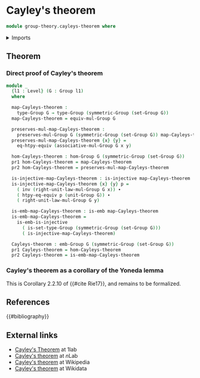 # Cayley's theorem

```agda
module group-theory.cayleys-theorem where
```

<details><summary>Imports</summary>

```agda
open import foundation.dependent-pair-types
open import foundation.embeddings
open import foundation.equivalence-extensionality
open import foundation.identity-types
open import foundation.injective-maps
open import foundation.universe-levels

open import group-theory.embeddings-groups
open import group-theory.groups
open import group-theory.homomorphisms-groups
open import group-theory.symmetric-groups
```

</details>

## Theorem

### Direct proof of Cayley's theorem

```agda
module _
  {l1 : Level} (G : Group l1)
  where

  map-Cayleys-theorem :
    type-Group G → type-Group (symmetric-Group (set-Group G))
  map-Cayleys-theorem = equiv-mul-Group G

  preserves-mul-map-Cayleys-theorem :
    preserves-mul-Group G (symmetric-Group (set-Group G)) map-Cayleys-theorem
  preserves-mul-map-Cayleys-theorem {x} {y} =
    eq-htpy-equiv (associative-mul-Group G x y)

  hom-Cayleys-theorem : hom-Group G (symmetric-Group (set-Group G))
  pr1 hom-Cayleys-theorem = map-Cayleys-theorem
  pr2 hom-Cayleys-theorem = preserves-mul-map-Cayleys-theorem

  is-injective-map-Cayleys-theorem : is-injective map-Cayleys-theorem
  is-injective-map-Cayleys-theorem {x} {y} p =
    ( inv (right-unit-law-mul-Group G x)) ∙
    ( htpy-eq-equiv p (unit-Group G)) ∙
    ( right-unit-law-mul-Group G y)

  is-emb-map-Cayleys-theorem : is-emb map-Cayleys-theorem
  is-emb-map-Cayleys-theorem =
    is-emb-is-injective
      ( is-set-type-Group (symmetric-Group (set-Group G)))
      ( is-injective-map-Cayleys-theorem)

  Cayleys-theorem : emb-Group G (symmetric-Group (set-Group G))
  pr1 Cayleys-theorem = hom-Cayleys-theorem
  pr2 Cayleys-theorem = is-emb-map-Cayleys-theorem
```

### Cayley's theorem as a corollary of the Yoneda lemma

This is Corollary 2.2.10 of {{#cite Rie17}}, and remains to be formalized.

## References

{{#bibliography}}

## External links

- [Cayley's Theorem](https://1lab.dev/Algebra.Group.Cayley.html) at 1lab
- [Cayley's theorem](https://ncatlab.org/nlab/show/Cayley%27s+theorem) at $n$Lab
- [Cayley's theorem](https://en.wikipedia.org/wiki/Cayley%27s_theorem) at
  Wikipedia
- [Cayley's theorem](https://www.wikidata.org/wiki/Q179208) at Wikidata
